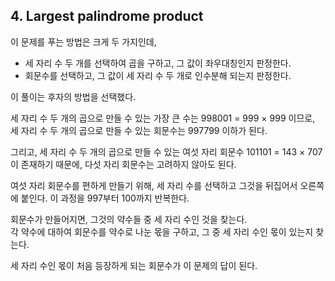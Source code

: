 ## 4. Largest palindrome product

이 문제를 푸는 방법은 크게 두 가지인데,

* 세 자리 수 두 개를 선택하여 곱을 구하고, 그 값이 좌우대칭인지 판정한다.
* 회문수를 선택하고, 그 값이 세 자리 수 두 개로 인수분해 되는지 판정한다.

이 풀이는 후자의 방법을 선택했다.

세 자리 수 두 개의 곱으로 만들 수 있는 가장 큰 수는 998001 = 999 &times; 999 이므로, 세 자리 수 두 개의 곱으로 만들 수 있는 회문수는 997799 이하가 된다.

그리고, 세 자리 수 두 개의 곱으로 만들 수 있는 여섯 자리 회문수 101101 = 143 &times; 707 이 존재하기 때문에, 다섯 자리 회문수는 고려하지 않아도 된다.

여섯 자리 회문수를 편하게 만들기 위해, 세 자리 수를 선택하고 그것을 뒤집어서 오른쪽에 붙인다. 이 과정을 997부터 100까지 반복한다.

회문수가 만들어지면, 그것의 약수들 중 세 자리 수인 것을 찾는다.<br>
각 약수에 대하여 회문수를 약수로 나눈 몫을 구하고, 그 중 세 자리 수인 몫이 있는지 찾는다.

세 자리 수인 몫이 처음 등장하게 되는 회문수가 이 문제의 답이 된다.
